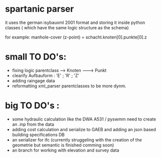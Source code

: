 # spartanic parser
it uses the german isybauxml 2001 format and storing it inside python classes ( which have the same logic structure as the schema) 

for example: manhole-cover (z-point) = schacht.knoten[0].punkte[0].z 


# small TO DO's: 
- fixing logic parentclass --> Knoten ---> Punkt
- clearify Aufbauform : 'E' ; 'R' ; 'Z' 
- adding raingage data
- reformatting xml_parser parentclasses to be more dynm.


# big TO DO's :
- some hydraulic calculation like the DWA A531 / pyswmm need to create an .inp from the data
- adding cost calculation and serialize to GAEB and adding an json based building specifications DB
- an serializer for ifc (currently struggeling with the creation of the geometrie but semantic is finished comming soon)
- an branch for working with elevation and survey data 

